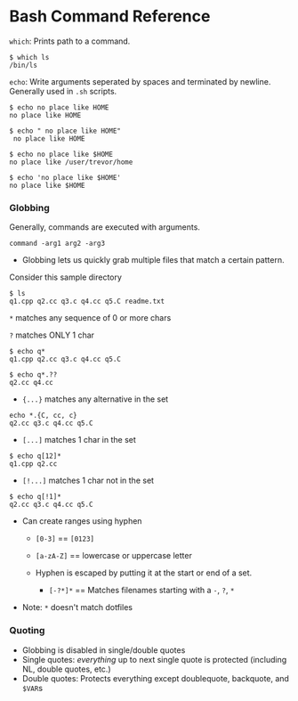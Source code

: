 # Bash Command Reference

`which`: Prints path to a command.

```
$ which ls
/bin/ls
```

`echo`: Write arguments seperated by spaces and terminated by newline. Generally used in `.sh` scripts.

```
$ echo no place like HOME
no place like HOME

$ echo " no place like HOME"
 no place like HOME

$ echo no place like $HOME
no place like /user/trevor/home

$ echo 'no place like $HOME'
no place like $HOME
```

### Globbing

Generally, commands are executed with arguments.

```
command -arg1 arg2 -arg3
```

* Globbing lets us quickly grab multiple files that match a certain pattern.

Consider this sample directory
```
$ ls
q1.cpp q2.cc q3.c q4.cc q5.C readme.txt
```

`*` matches any sequence of 0 or more chars

`?` matches ONLY 1 char

```
$ echo q*
q1.cpp q2.cc q3.c q4.cc q5.C

$ echo q*.??
q2.cc q4.cc
```

* `{...}` matches any alternative in the set

```
echo *.{C, cc, c}
q2.cc q3.c q4.cc q5.C
```

* `[...]` matches 1 char in the set

```
$ echo q[12]*
q1.cpp q2.cc
```

* `[!...]` matches 1 char not in the set

```
$ echo q[!1]*
q2.cc q3.c q4.cc q5.C
```

* Can create ranges using hyphen
    * `[0-3]` == `[0123]`
    * `[a-zA-Z]` == lowercase or uppercase letter
    
    * Hyphen is escaped by putting it at the start or end of a set.
        * `[-?*]*` == Matches filenames starting with a `-`, `?`, `*`

* Note: `*` doesn't match dotfiles

### Quoting

* Globbing is disabled in single/double quotes
* Single quotes: *everything* up to next single quote is protected (including NL, double quotes, etc.)
* Double quotes: Protects everything except doublequote, backquote, and `$VAR`s